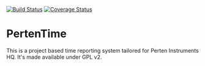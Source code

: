[![Build Status](https://secure.travis-ci.org/JohanGovers/PertenTime.png?branch=master)](https://travis-ci.org/JohanGovers/PertenTime.png?branch=master) [![Coverage Status](https://coveralls.io/repos/JohanGovers/PertenTime/badge.svg)](https://coveralls.io/r/JohanGovers/PertenTime)

# PertenTime
This is a project based time reporting system tailored for Perten Instruments HQ. It's made available under GPL v2.
